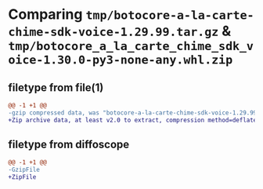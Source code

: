 # Comparing `tmp/botocore-a-la-carte-chime-sdk-voice-1.29.99.tar.gz` & `tmp/botocore_a_la_carte_chime_sdk_voice-1.30.0-py3-none-any.whl.zip`

## filetype from file(1)

```diff
@@ -1 +1 @@
-gzip compressed data, was "botocore-a-la-carte-chime-sdk-voice-1.29.99.tar", last modified: Sat Mar 25 01:22:32 2023, max compression
+Zip archive data, at least v2.0 to extract, compression method=deflate
```

## filetype from diffoscope

```diff
@@ -1 +1 @@
-GzipFile
+ZipFile
```

